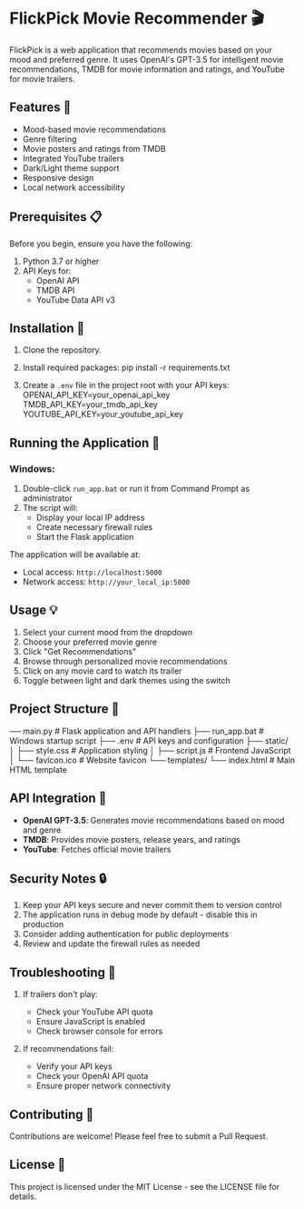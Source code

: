 # FlickPick Movie Recommender 🎬

FlickPick is a web application that recommends movies based on your mood and preferred genre. It uses OpenAI's GPT-3.5 for intelligent movie recommendations, TMDB for movie information and ratings, and YouTube for movie trailers.

## Features 🌟

- Mood-based movie recommendations
- Genre filtering
- Movie posters and ratings from TMDB
- Integrated YouTube trailers
- Dark/Light theme support
- Responsive design
- Local network accessibility

## Prerequisites 📋

Before you begin, ensure you have the following:

1. Python 3.7 or higher
2. API Keys for:
   - OpenAI API
   - TMDB API
   - YouTube Data API v3

## Installation 🚀

1. Clone the repository.

2. Install required packages: pip install -r requirements.txt

3. Create a `.env` file in the project root with your API keys: 
    OPENAI_API_KEY=your_openai_api_key
    TMDB_API_KEY=your_tmdb_api_key
    YOUTUBE_API_KEY=your_youtube_api_key   


## Running the Application 🎯

### Windows:
1. Double-click `run_app.bat` or run it from Command Prompt as administrator
2. The script will:
   - Display your local IP address
   - Create necessary firewall rules
   - Start the Flask application

The application will be available at:
- Local access: `http://localhost:5000`
- Network access: `http://your_local_ip:5000`

## Usage 💡

1. Select your current mood from the dropdown
2. Choose your preferred movie genre
3. Click "Get Recommendations"
4. Browse through personalized movie recommendations
5. Click on any movie card to watch its trailer
6. Toggle between light and dark themes using the switch

## Project Structure 📁

── main.py # Flask application and API handlers
├── run_app.bat # Windows startup script
├── .env # API keys and configuration
├── static/
│ ├── style.css # Application styling
│ ├── script.js # Frontend JavaScript
│ └── favicon.ico # Website favicon
└── templates/
└── index.html # Main HTML template

## API Integration 🔌

- **OpenAI GPT-3.5**: Generates movie recommendations based on mood and genre
- **TMDB**: Provides movie posters, release years, and ratings
- **YouTube**: Fetches official movie trailers

## Security Notes 🔒

1. Keep your API keys secure and never commit them to version control
2. The application runs in debug mode by default - disable this in production
3. Consider adding authentication for public deployments
4. Review and update the firewall rules as needed

## Troubleshooting 🔧

1. If trailers don't play:
   - Check your YouTube API quota
   - Ensure JavaScript is enabled
   - Check browser console for errors

2. If recommendations fail:
   - Verify your API keys
   - Check your OpenAI API quota
   - Ensure proper network connectivity

## Contributing 🤝

Contributions are welcome! Please feel free to submit a Pull Request.

## License 📄

This project is licensed under the MIT License - see the LICENSE file for details.
